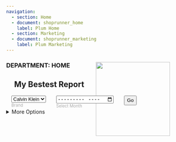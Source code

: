 ```yaml
---
navigation:
  - section: Home
  - document: shoprunner_home
    label: Plum Home
  - section: Marketing
  - document: shoprunner_marketing
    label: Plum Marketing
---
```










<div style="width:50%; float: right; padding: 10px; padding-bottom: 20px;">

<img src ="http://www.placeholder.com" style="width:200px;height:200px;">

</div>

<H3>DEPARTMENT: HOME</H3>

<form action="/dashboards/12" method="get">
<h2><center>My Bestest Report</center></h2>
<input type="hidden" name="run" value="1" />
<div style="display:flex">
  <div style="margin:0 1em">
    <select type="text" id="myform-state" name="brand">
      <option value="Calvin Klein">Calvin Klein</option>
      <option value="Allegra K">Allegra K</option>
    </select>
    <br /><label for="myform-state" style="color:#AAA;font-size:0.8em">Brand</label><br />
  </div>
  <div style="margin:0 1em">
    <input type="month" id="myform-opt1" name="date" />
    <br /><label for="myform-state" style="color:#AAA;font-size:0.8em">Select Month</label><br /></td></tr>
  </div>
  <div style="margin:0 1em">
   <input type="submit" value="Go" name="" style="height:2em" />
  </div>
</div>
<details>

<summary>More Options</summary>

<div style="height: 50px; padding: 40px">
  <h3>FEATURED DASHBOARDS AND REPORTS</h3>
  <div style=" float: left; width: 30%; padding: 15px 15px;"><a href="http://www.looker.com/docs/exploring-data/exploring-data">dashboard 1</a></div>
  <div style=" float: left; width: 30%; padding: 15px 15px;"><a href="http://www.looker.com/docs/exploring-data/exploring-data">dashboard 2</a></div>
  <div style=" float: left; width: 30%; padding: 15px 15px;"><a href="http://www.looker.com/docs/exploring-data/exploring-data">dashboard 3</a></div>
</div>

<div style="height: 50px; padding: 40px;padding-top: 70px; padding-bottom: 100px;">
  <h3>POPULAR CONTENT</h3>
  <div style=" float: left; width: 20%; padding: 15px 15px;"><a href="http://www.looker.com/docs/exploring-data/exploring-data">Look Title</a></div>
  <div style=" float: left; width: 20%; padding: 15px 15px;"><a href="http://www.looker.com/docs/exploring-data/exploring-data">Look Title</a></div>
  <div style=" float: left; width: 20%; padding: 15px 15px;"><a href="http://www.looker.com/docs/exploring-data/exploring-data">Look Title</a></div>
</div>


<div style="height: 50px; padding: 40px">
  <h3>HOW DO I?</h3>
<div style="width: 33%; padding: 30px; padding-bottom: 40px; float: left; ">
<center>
<img style="height: 50px;" src="http://clampork.com/images/envoy/looker_explore.png">
<h2 style="text-transform: uppercase; padding-bottom: 20px; padding-top: 15px; margin-top: 0;">Explore data</h2>
Explore data using the Explore tab above, or start exploring visit activity here.
</center>
</div>

<div style="width: 33%; padding: 30px; padding-bottom: 40px; float: left; ">
<center>
<img style="height: 50px;" src="http://clampork.com/images/envoy/looker_learn.png">
<h2 style="text-transform: uppercase; padding-bottom: 20px; padding-top: 15px; margin-top: 0;"><a href="https://docs.looker.com/data-modeling/learning-lookml/what-is-lookml">Build a model</a></h2>
If you are a developer, learn about LookML and how to build a model here.
</center>
</div>

<div style="width: 33%; padding: 30px; padding-bottom: 40px; float: left;">
<center>
<img style="height: 50px;" src="http://clampork.com/images/envoy/looker_watch.png">
<h2 style="text-transform: uppercase; padding-bottom: 20px; padding-top: 15px; margin-top: 0;"><a href="https://discourse.looker.com/t/videos-on-how-to-use-looker/5429">Watch Videos</a></h2>
For new users, watch instructional videos on the basics of Looker here.
<br><br><br><br>

</center>
</div>

</div>
